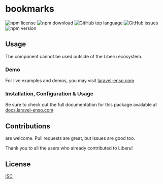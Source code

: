 # bookmarks

![npm license](https://img.shields.io/npm/l/@enso-ui/bookmarks.svg) 
![npm download](https://img.shields.io/npm/dm/@enso-ui/bookmarks.svg) 
![GitHub top language](https://img.shields.io/github/languages/top/enso-ui/bookmarks.svg) 
![GitHub issues](https://img.shields.io/github/issues/enso-ui/bookmarks.svg) 
![npm version](https://img.shields.io/npm/v/@enso-ui/bookmarks.svg) 

## Usage
The component cannot be used outside of the Liberu ecosystem.

### Demo

For live examples and demos, you may visit [laravel-enso.com](https://www.laravel-enso.com)

### Installation, Configuration & Usage

Be sure to check out the full documentation for this package available at [docs.laravel-enso.com](https://docs.laravel-enso.com/frontend/bookmarks.html)

## Contributions

are welcome. Pull requests are great, but issues are good too.

Thank you to all the users who already contributed to Liberu!

## License

[ISC](https://opensource.org/licenses/ISC)
